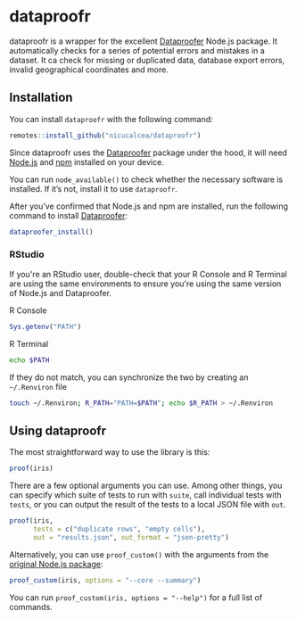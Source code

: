 dataproofr
================

dataproofr is a wrapper for the excellent
[Dataproofer](https://github.com/dataproofer/Dataproofer) Node.js
package. It automatically checks for a series of potential errors and
mistakes in a dataset. It ca check for missing or duplicated data,
database export errors, invalid geographical coordinates and more.

## Installation

You can install `dataproofr` with the following command:

``` r
remotes::install_github("nicucalcea/dataproofr")
```

Since dataproofr uses the
[Dataproofer](https://github.com/dataproofer/Dataproofer) package under
the hood, it will need [Node.js](https://nodejs.org/en/download/) and
[npm](https://www.npmjs.com/package/download) installed on your device.

You can run `node_available()` to check whether the necessary software
is installed. If it’s not, install it to use `dataproofr`.

After you’ve confirmed that Node.js and npm are installed, run the
following command to install
[Dataproofer](https://github.com/dataproofer/Dataproofer):

``` r
dataproofer_install()
```

### RStudio

If you're an RStudio user, double-check that your R Console and R Terminal are using the same environments to ensure you're using the same version of Node.js and Dataproofer.

R Console

```r
Sys.getenv("PATH")
```

R Terminal

```sh
echo $PATH
```

If they do not match, you can synchronize the two by creating an `~/.Renviron` file

```sh
touch ~/.Renviron; R_PATH="PATH=$PATH"; echo $R_PATH > ~/.Renviron
```

## Using dataproofr

The most straightforward way to use the library is this:

``` r
proof(iris)
```

There are a few optional arguments you can use. Among other things, you
can specify which suite of tests to run with `suite`, call individual
tests with `tests`, or you can output the result of the tests to a local
JSON file with `out`.

``` r
proof(iris,
      tests = c("duplicate rows", "empty cells"),
      out = "results.json", out_format = "json-pretty")
```

Alternatively, you can use `proof_custom()` with the arguments from the
[original Node.js package](https://github.com/dataproofer/Dataproofer):

``` r
proof_custom(iris, options = "--core --summary")
```

You can run `proof_custom(iris, options = "--help")` for a full list of
commands.
